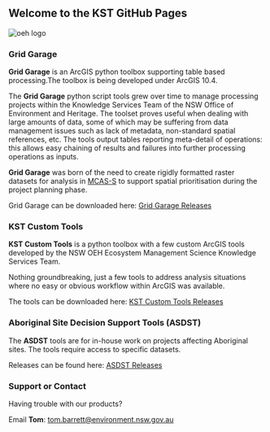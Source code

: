 ## Welcome to the KST GitHub Pages

![oeh logo](https://nsw-oeh-ems-kst.github.io//img/oehlogo.png)

### Grid Garage

**Grid Garage** is an ArcGIS python toolbox supporting table based processing.The toolbox is being developed under ArcGIS 10.4. 

The **Grid Garage** python script tools grew over time to manage processing projects within the Knowledge Services Team of the NSW Office of Environment and Heritage. The toolset proves useful when dealing with large amounts of data, some of which may be suffering from data management issues such as lack of metadata, non-standard spatial references, etc. The tools output tables reporting meta-detail of operations: this allows easy chaining of results and failures into further processing operations as inputs.

**Grid Garage** was born of the need to create rigidly formatted raster datasets for analysis in [MCAS-S](http://www.agriculture.gov.au/abares/aclump/multi-criteria-analysis) to support spatial prioritisation during the project planning phase.

Grid Garage can be downloaded here:
[Grid Garage Releases](https://github.com/NSW-OEH-EMS-KST/grid-garage/releases)


### KST Custom Tools

**KST Custom Tools** is a python toolbox with a few custom ArcGIS tools developed by the NSW OEH Ecosystem Management Science Knowledge Services Team.

Nothing groundbreaking, just a few tools to address analysis situations where no easy or obvious workflow within ArcGIS was available.

The tools can be downloaded here: 
[KST Custom Tools Releases](https://github.com/NSW-OEH-EMS-KST/kst-custom-tools/releases)


### Aboriginal Site Decision Support Tools (ASDST)

The **ASDST** tools are for in-house work on projects affecting Aboriginal sites. The tools require access to specific datasets.

Releases can be found here: [ASDST Releases](https://github.com/NSW-OEH-EMS-KST/asdst/releases)



### Support or Contact

Having trouble with our products?

Email **Tom**: tom.barrett@environment.nsw.gov.au


